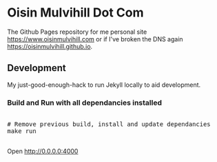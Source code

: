 # Oisin Mulvihill Dot Com

The Github Pages repository for me personal site https://www.oisinmulvihill.com or if I've broken the DNS again https://oisinmulvihill.github.io.

## Development

My just-good-enough-hack to run Jekyll locally to aid development.

### Build and Run with all dependancies installed

<pre>

# Remove previous build, install and update dependancies
make run

</pre>

Open http://0.0.0.0:4000
